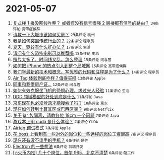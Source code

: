 # 2021-05-07

1. [复式楼 1 楼没网线咋整？ 或者有没有信号很强 2 层楼都有信号的路由？](https://www.v2ex.com/t/775352) `34条评论` `宽带症候群`
1. [请教一下大城市该如何买房？](https://www.v2ex.com/t/775335) `29条评论` `杭州`
1. [我是如何突围传统行业的？](https://www.v2ex.com/t/775334) `22条评论` `程序员`
1. [夏天，驱蚊有什么好办法？](https://www.v2ex.com/t/775346) `17条评论` `生活`
1. [请问有什么恐怖电影可以推荐吗](https://www.v2ex.com/t/775377) `15条评论` `电影`
1. [照片太多了，时间线又乱，怎么整理](https://www.v2ex.com/t/775367) `15条评论` `问与答`
1. [如何把 iPhone 的热点引入到整个局域网](https://www.v2ex.com/t/775349) `15条评论` `宽带症候群`
1. [我们学最新的技术和概念，写优雅的代码和注释是为了什么？](https://www.v2ex.com/t/775329) `14条评论` `程序员`
1. [Air Tag 体验到底咋样？值得买吗](https://www.v2ex.com/t/775327) `13条评论` `Apple`
1. [同事和我借房产证…](https://www.v2ex.com/t/775403) `12条评论` `问与答`
1. [如何有效克服坐飞机的恐惧心理，求过来人经验](https://www.v2ex.com/t/775348) `11条评论` `生活`
1. [DDD 领域模型的好处到底是什么](https://www.v2ex.com/t/775326) `11条评论` `Java`
1. [京东现在也必须登录才能搜索了吗？](https://www.v2ex.com/t/775328) `10条评论` `京东`
1. [现在如何转到土耳其区或巴西区呢？](https://www.v2ex.com/t/775368) `9条评论` `Netflix`
1. [关于 jar 包隔离，请教各位 18cm 一个问题](https://www.v2ex.com/t/775372) `7条评论` `Java`
1. [游戏本上用 cuda 是什么体验？](https://www.v2ex.com/t/775344) `7条评论` `CUDA`
1. [Airtag 调试模式](https://www.v2ex.com/t/775339) `7条评论` `Apple`
1. [在 boss 上看到有一些对外的岗位和一些远程的岗位工资很高](https://www.v2ex.com/t/775331) `7条评论` `程序员`
1. [现在还有没不烫手的手机？](https://www.v2ex.com/t/775394) `6条评论` `硬件`
1. [Electron 的一些想法](https://www.v2ex.com/t/775393) `6条评论` `前端开发`
1. [[🔥火币内推] 几十个岗位，首尔 965，北京不清楚](https://www.v2ex.com/t/775332) `6条评论` `酷工作`
